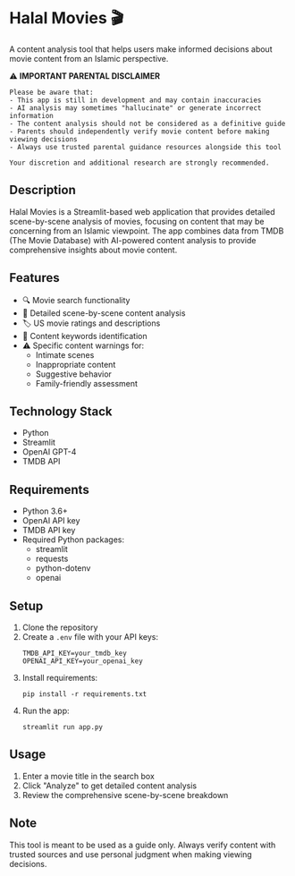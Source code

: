 # Halal Movies 🎬

A content analysis tool that helps users make informed decisions about movie content from an Islamic perspective.

  ⚠️ **IMPORTANT PARENTAL DISCLAIMER**
    
    Please be aware that:
    - This app is still in development and may contain inaccuracies
    - AI analysis may sometimes "hallucinate" or generate incorrect information
    - The content analysis should not be considered as a definitive guide
    - Parents should independently verify movie content before making viewing decisions
    - Always use trusted parental guidance resources alongside this tool
    
    Your discretion and additional research are strongly recommended.

## Description
Halal Movies is a Streamlit-based web application that provides detailed scene-by-scene analysis of movies, focusing on content that may be concerning from an Islamic viewpoint. The app combines data from TMDB (The Movie Database) with AI-powered content analysis to provide comprehensive insights about movie content.

## Features
- 🔍 Movie search functionality
- 📝 Detailed scene-by-scene content analysis
- 🏷️ US movie ratings and descriptions
- 🎯 Content keywords identification
- ⚠️ Specific content warnings for:
  - Intimate scenes
  - Inappropriate content
  - Suggestive behavior
  - Family-friendly assessment

## Technology Stack
- Python
- Streamlit
- OpenAI GPT-4
- TMDB API

## Requirements
- Python 3.6+
- OpenAI API key
- TMDB API key
- Required Python packages:
  - streamlit
  - requests
  - python-dotenv
  - openai

## Setup
1. Clone the repository
2. Create a `.env` file with your API keys:
   ```
   TMDB_API_KEY=your_tmdb_key
   OPENAI_API_KEY=your_openai_key
   ```
3. Install requirements:
   ```
   pip install -r requirements.txt
   ```
4. Run the app:
   ```
   streamlit run app.py
   ```

## Usage
1. Enter a movie title in the search box
2. Click "Analyze" to get detailed content analysis
3. Review the comprehensive scene-by-scene breakdown

## Note
This tool is meant to be used as a guide only. Always verify content with trusted sources and use personal judgment when making viewing decisions.
